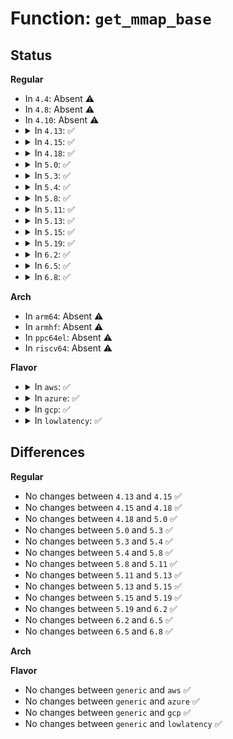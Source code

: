 # Function: <code>get_mmap_base</code>

## Status
<b>Regular</b>
<ul>
<li>
In <code>4.4</code>: Absent ⚠️
</li>
<li>
In <code>4.8</code>: Absent ⚠️
</li>
<li>
In <code>4.10</code>: Absent ⚠️
</li>
<li>
<details>
<summary>In <code>4.13</code>: ✅</summary>

```c
long unsigned int get_mmap_base(int is_legacy);
```

**Collision:** Unique Global

**Inline:** No

**Transformation:** False

**Instances:**

```
In arch/x86/mm/mmap.c (ffffffff810727d0)
Location: arch/x86/mm/mmap.c:158
Inline: False
Direct callers:
  - arch/x86/kernel/sys_x86_64.c:arch_get_unmapped_area_topdown
  - arch/x86/kernel/sys_x86_64.c:arch_get_unmapped_area
  - arch/x86/mm/hugetlbpage.c:hugetlb_get_unmapped_area
  - arch/x86/mm/hugetlbpage.c:hugetlb_get_unmapped_area
```
**Symbols:**

```
ffffffff810727d0-ffffffff8107281f: get_mmap_base (STB_GLOBAL)
```
</details>
</li>
<li>
<details>
<summary>In <code>4.15</code>: ✅</summary>

```c
long unsigned int get_mmap_base(int is_legacy);
```

**Collision:** Unique Global

**Inline:** No

**Transformation:** False

**Instances:**

```
In arch/x86/mm/mmap.c (ffffffff81078050)
Location: arch/x86/mm/mmap.c:160
Inline: False
Direct callers:
  - arch/x86/kernel/sys_x86_64.c:arch_get_unmapped_area_topdown
  - arch/x86/kernel/sys_x86_64.c:arch_get_unmapped_area
  - arch/x86/mm/hugetlbpage.c:hugetlb_get_unmapped_area
  - arch/x86/mm/hugetlbpage.c:hugetlb_get_unmapped_area
```
**Symbols:**

```
ffffffff81078050-ffffffff8107809c: get_mmap_base (STB_GLOBAL)
```
</details>
</li>
<li>
<details>
<summary>In <code>4.18</code>: ✅</summary>

```c
long unsigned int get_mmap_base(int is_legacy);
```

**Collision:** Unique Global

**Inline:** No

**Transformation:** False

**Instances:**

```
In arch/x86/mm/mmap.c (ffffffff8107ab20)
Location: arch/x86/mm/mmap.c:164
Inline: False
Direct callers:
  - arch/x86/kernel/sys_x86_64.c:arch_get_unmapped_area_topdown
  - arch/x86/kernel/sys_x86_64.c:arch_get_unmapped_area
  - arch/x86/mm/hugetlbpage.c:hugetlb_get_unmapped_area
  - arch/x86/mm/hugetlbpage.c:hugetlb_get_unmapped_area
```
**Symbols:**

```
ffffffff8107ab20-ffffffff8107ab6c: get_mmap_base (STB_GLOBAL)
```
</details>
</li>
<li>
<details>
<summary>In <code>5.0</code>: ✅</summary>

```c
long unsigned int get_mmap_base(int is_legacy);
```

**Collision:** Unique Global

**Inline:** No

**Transformation:** False

**Instances:**

```
In arch/x86/mm/mmap.c (ffffffff81081460)
Location: arch/x86/mm/mmap.c:164
Inline: False
Direct callers:
  - arch/x86/kernel/sys_x86_64.c:arch_get_unmapped_area_topdown
  - arch/x86/kernel/sys_x86_64.c:arch_get_unmapped_area
  - arch/x86/mm/hugetlbpage.c:hugetlb_get_unmapped_area
  - arch/x86/mm/hugetlbpage.c:hugetlb_get_unmapped_area
```
**Symbols:**

```
ffffffff81081460-ffffffff810814ac: get_mmap_base (STB_GLOBAL)
```
</details>
</li>
<li>
<details>
<summary>In <code>5.3</code>: ✅</summary>

```c
long unsigned int get_mmap_base(int is_legacy);
```

**Collision:** Unique Global

**Inline:** No

**Transformation:** False

**Instances:**

```
In arch/x86/mm/mmap.c (ffffffff810850d0)
Location: arch/x86/mm/mmap.c:151
Inline: False
Direct callers:
  - arch/x86/kernel/sys_x86_64.c:arch_get_unmapped_area_topdown
  - arch/x86/kernel/sys_x86_64.c:arch_get_unmapped_area
  - arch/x86/mm/hugetlbpage.c:hugetlb_get_unmapped_area
  - arch/x86/mm/hugetlbpage.c:hugetlb_get_unmapped_area
```
**Symbols:**

```
ffffffff810850d0-ffffffff8108511c: get_mmap_base (STB_GLOBAL)
```
</details>
</li>
<li>
<details>
<summary>In <code>5.4</code>: ✅</summary>

```c
long unsigned int get_mmap_base(int is_legacy);
```

**Collision:** Unique Global

**Inline:** No

**Transformation:** False

**Instances:**

```
In arch/x86/mm/mmap.c (ffffffff81085dc0)
Location: arch/x86/mm/mmap.c:151
Inline: False
Direct callers:
  - arch/x86/kernel/sys_x86_64.c:arch_get_unmapped_area_topdown
  - arch/x86/kernel/sys_x86_64.c:arch_get_unmapped_area
  - arch/x86/mm/hugetlbpage.c:hugetlb_get_unmapped_area
  - arch/x86/mm/hugetlbpage.c:hugetlb_get_unmapped_area
```
**Symbols:**

```
ffffffff81085dc0-ffffffff81085e0c: get_mmap_base (STB_GLOBAL)
```
</details>
</li>
<li>
<details>
<summary>In <code>5.8</code>: ✅</summary>

```c
long unsigned int get_mmap_base(int is_legacy);
```

**Collision:** Unique Global

**Inline:** No

**Transformation:** False

**Instances:**

```
In arch/x86/mm/mmap.c (ffffffff81089510)
Location: arch/x86/mm/mmap.c:153
Inline: False
Direct callers:
  - arch/x86/kernel/sys_x86_64.c:arch_get_unmapped_area_topdown
  - arch/x86/kernel/sys_x86_64.c:arch_get_unmapped_area_topdown
  - arch/x86/kernel/sys_x86_64.c:arch_get_unmapped_area
  - arch/x86/mm/hugetlbpage.c:hugetlb_get_unmapped_area
```
**Symbols:**

```
ffffffff81089510-ffffffff8108955c: get_mmap_base (STB_GLOBAL)
```
</details>
</li>
<li>
<details>
<summary>In <code>5.11</code>: ✅</summary>

```c
long unsigned int get_mmap_base(int is_legacy);
```

**Collision:** Unique Global

**Inline:** No

**Transformation:** False

**Instances:**

```
In arch/x86/mm/mmap.c (ffffffff810896f0)
Location: arch/x86/mm/mmap.c:153
Inline: False
Direct callers:
  - arch/x86/kernel/sys_x86_64.c:arch_get_unmapped_area_topdown
  - arch/x86/kernel/sys_x86_64.c:arch_get_unmapped_area_topdown
  - arch/x86/kernel/sys_x86_64.c:arch_get_unmapped_area
  - arch/x86/mm/hugetlbpage.c:hugetlb_get_unmapped_area
```
**Symbols:**

```
ffffffff810896f0-ffffffff8108973c: get_mmap_base (STB_GLOBAL)
```
</details>
</li>
<li>
<details>
<summary>In <code>5.13</code>: ✅</summary>

```c
long unsigned int get_mmap_base(int is_legacy);
```

**Collision:** Unique Global

**Inline:** No

**Transformation:** False

**Instances:**

```
In arch/x86/mm/mmap.c (ffffffff8108a400)
Location: arch/x86/mm/mmap.c:153
Inline: False
Direct callers:
  - arch/x86/kernel/sys_x86_64.c:arch_get_unmapped_area_topdown
  - arch/x86/kernel/sys_x86_64.c:arch_get_unmapped_area_topdown
  - arch/x86/kernel/sys_x86_64.c:arch_get_unmapped_area
  - arch/x86/mm/hugetlbpage.c:hugetlb_get_unmapped_area
  - arch/x86/mm/hugetlbpage.c:hugetlb_get_unmapped_area
```
**Symbols:**

```
ffffffff8108a400-ffffffff8108a44c: get_mmap_base (STB_GLOBAL)
```
</details>
</li>
<li>
<details>
<summary>In <code>5.15</code>: ✅</summary>

```c
long unsigned int get_mmap_base(int is_legacy);
```

**Collision:** Unique Global

**Inline:** No

**Transformation:** False

**Instances:**

```
In arch/x86/mm/mmap.c (ffffffff81099960)
Location: arch/x86/mm/mmap.c:153
Inline: False
Direct callers:
  - arch/x86/kernel/sys_x86_64.c:arch_get_unmapped_area_topdown
  - arch/x86/kernel/sys_x86_64.c:arch_get_unmapped_area_topdown
  - arch/x86/kernel/sys_x86_64.c:arch_get_unmapped_area
  - arch/x86/mm/hugetlbpage.c:hugetlb_get_unmapped_area
  - arch/x86/mm/hugetlbpage.c:hugetlb_get_unmapped_area
```
**Symbols:**

```
ffffffff81099960-ffffffff810999ac: get_mmap_base (STB_GLOBAL)
```
</details>
</li>
<li>
<details>
<summary>In <code>5.19</code>: ✅</summary>

```c
long unsigned int get_mmap_base(int is_legacy);
```

**Collision:** Unique Global

**Inline:** No

**Transformation:** False

**Instances:**

```
In arch/x86/mm/mmap.c (ffffffff810ac870)
Location: arch/x86/mm/mmap.c:153
Inline: False
Direct callers:
  - arch/x86/kernel/sys_x86_64.c:arch_get_unmapped_area_topdown
  - arch/x86/kernel/sys_x86_64.c:arch_get_unmapped_area_topdown
  - arch/x86/kernel/sys_x86_64.c:arch_get_unmapped_area
  - arch/x86/mm/hugetlbpage.c:hugetlb_get_unmapped_area
  - arch/x86/mm/hugetlbpage.c:hugetlb_get_unmapped_area
```
**Symbols:**

```
ffffffff810ac870-ffffffff810ac8cf: get_mmap_base (STB_GLOBAL)
```
</details>
</li>
<li>
<details>
<summary>In <code>6.2</code>: ✅</summary>

```c
long unsigned int get_mmap_base(int is_legacy);
```

**Collision:** Unique Global

**Inline:** No

**Transformation:** False

**Instances:**

```
In arch/x86/mm/mmap.c (ffffffff810c68f0)
Location: arch/x86/mm/mmap.c:153
Inline: False
Direct callers:
  - arch/x86/kernel/sys_x86_64.c:arch_get_unmapped_area_topdown
  - arch/x86/kernel/sys_x86_64.c:arch_get_unmapped_area_topdown
  - arch/x86/kernel/sys_x86_64.c:arch_get_unmapped_area
  - arch/x86/mm/hugetlbpage.c:hugetlb_get_unmapped_area
  - arch/x86/mm/hugetlbpage.c:hugetlb_get_unmapped_area
```
**Symbols:**

```
ffffffff810c68f0-ffffffff810c694f: get_mmap_base (STB_GLOBAL)
```
</details>
</li>
<li>
<details>
<summary>In <code>6.5</code>: ✅</summary>

```c
long unsigned int get_mmap_base(int is_legacy);
```

**Collision:** Unique Global

**Inline:** No

**Transformation:** False

**Instances:**

```
In arch/x86/mm/mmap.c (ffffffff810ca080)
Location: arch/x86/mm/mmap.c:153
Inline: False
Direct callers:
  - arch/x86/kernel/sys_x86_64.c:arch_get_unmapped_area_topdown
  - arch/x86/kernel/sys_x86_64.c:arch_get_unmapped_area_topdown
  - arch/x86/kernel/sys_x86_64.c:arch_get_unmapped_area
  - arch/x86/mm/hugetlbpage.c:hugetlb_get_unmapped_area
  - arch/x86/mm/hugetlbpage.c:hugetlb_get_unmapped_area
```
**Symbols:**

```
ffffffff810ca080-ffffffff810ca0df: get_mmap_base (STB_GLOBAL)
```
</details>
</li>
<li>
<details>
<summary>In <code>6.8</code>: ✅</summary>

```c
long unsigned int get_mmap_base(int is_legacy);
```

**Collision:** Unique Global

**Inline:** No

**Transformation:** False

**Instances:**

```
In arch/x86/mm/mmap.c (ffffffff810d24e0)
Location: arch/x86/mm/mmap.c:153
Inline: False
Direct callers:
  - arch/x86/kernel/sys_x86_64.c:arch_get_unmapped_area_topdown
  - arch/x86/kernel/sys_x86_64.c:arch_get_unmapped_area_topdown
  - arch/x86/kernel/sys_x86_64.c:arch_get_unmapped_area_topdown
  - arch/x86/kernel/sys_x86_64.c:arch_get_unmapped_area
  - arch/x86/mm/hugetlbpage.c:hugetlb_get_unmapped_area
  - arch/x86/mm/hugetlbpage.c:hugetlb_get_unmapped_area
```
**Symbols:**

```
ffffffff810d24e0-ffffffff810d253f: get_mmap_base (STB_GLOBAL)
```
</details>
</li>
</ul>
<b>Arch</b>
<ul>
<li>
In <code>arm64</code>: Absent ⚠️
</li>
<li>
In <code>armhf</code>: Absent ⚠️
</li>
<li>
In <code>ppc64el</code>: Absent ⚠️
</li>
<li>
In <code>riscv64</code>: Absent ⚠️
</li>
</ul>
<b>Flavor</b>
<ul>
<li>
<details>
<summary>In <code>aws</code>: ✅</summary>

```c
long unsigned int get_mmap_base(int is_legacy);
```

**Collision:** Unique Global

**Inline:** No

**Transformation:** False

**Instances:**

```
In arch/x86/mm/mmap.c (ffffffff81084dc0)
Location: arch/x86/mm/mmap.c:151
Inline: False
Direct callers:
  - arch/x86/kernel/sys_x86_64.c:arch_get_unmapped_area_topdown
  - arch/x86/kernel/sys_x86_64.c:arch_get_unmapped_area
  - arch/x86/mm/hugetlbpage.c:hugetlb_get_unmapped_area
  - arch/x86/mm/hugetlbpage.c:hugetlb_get_unmapped_area
```
**Symbols:**

```
ffffffff81084dc0-ffffffff81084e0c: get_mmap_base (STB_GLOBAL)
```
</details>
</li>
<li>
<details>
<summary>In <code>azure</code>: ✅</summary>

```c
long unsigned int get_mmap_base(int is_legacy);
```

**Collision:** Unique Global

**Inline:** No

**Transformation:** False

**Instances:**

```
In arch/x86/mm/mmap.c (ffffffff81073a90)
Location: arch/x86/mm/mmap.c:151
Inline: False
Direct callers:
  - arch/x86/kernel/sys_x86_64.c:arch_get_unmapped_area_topdown
  - arch/x86/kernel/sys_x86_64.c:arch_get_unmapped_area
  - arch/x86/mm/hugetlbpage.c:hugetlb_get_unmapped_area
  - arch/x86/mm/hugetlbpage.c:hugetlb_get_unmapped_area
```
**Symbols:**

```
ffffffff81073a90-ffffffff81073adc: get_mmap_base (STB_GLOBAL)
```
</details>
</li>
<li>
<details>
<summary>In <code>gcp</code>: ✅</summary>

```c
long unsigned int get_mmap_base(int is_legacy);
```

**Collision:** Unique Global

**Inline:** No

**Transformation:** False

**Instances:**

```
In arch/x86/mm/mmap.c (ffffffff81084d70)
Location: arch/x86/mm/mmap.c:151
Inline: False
Direct callers:
  - arch/x86/kernel/sys_x86_64.c:arch_get_unmapped_area_topdown
  - arch/x86/kernel/sys_x86_64.c:arch_get_unmapped_area
  - arch/x86/mm/hugetlbpage.c:hugetlb_get_unmapped_area
  - arch/x86/mm/hugetlbpage.c:hugetlb_get_unmapped_area
```
**Symbols:**

```
ffffffff81084d70-ffffffff81084dbc: get_mmap_base (STB_GLOBAL)
```
</details>
</li>
<li>
<details>
<summary>In <code>lowlatency</code>: ✅</summary>

```c
long unsigned int get_mmap_base(int is_legacy);
```

**Collision:** Unique Global

**Inline:** No

**Transformation:** False

**Instances:**

```
In arch/x86/mm/mmap.c (ffffffff81086ec0)
Location: arch/x86/mm/mmap.c:151
Inline: False
Direct callers:
  - arch/x86/kernel/sys_x86_64.c:arch_get_unmapped_area_topdown
  - arch/x86/kernel/sys_x86_64.c:arch_get_unmapped_area
  - arch/x86/mm/hugetlbpage.c:hugetlb_get_unmapped_area
  - arch/x86/mm/hugetlbpage.c:hugetlb_get_unmapped_area
```
**Symbols:**

```
ffffffff81086ec0-ffffffff81086f0c: get_mmap_base (STB_GLOBAL)
```
</details>
</li>
</ul>

## Differences
<b>Regular</b>
<ul>
<li>
No changes between <code>4.13</code> and <code>4.15</code> ✅
</li>
<li>
No changes between <code>4.15</code> and <code>4.18</code> ✅
</li>
<li>
No changes between <code>4.18</code> and <code>5.0</code> ✅
</li>
<li>
No changes between <code>5.0</code> and <code>5.3</code> ✅
</li>
<li>
No changes between <code>5.3</code> and <code>5.4</code> ✅
</li>
<li>
No changes between <code>5.4</code> and <code>5.8</code> ✅
</li>
<li>
No changes between <code>5.8</code> and <code>5.11</code> ✅
</li>
<li>
No changes between <code>5.11</code> and <code>5.13</code> ✅
</li>
<li>
No changes between <code>5.13</code> and <code>5.15</code> ✅
</li>
<li>
No changes between <code>5.15</code> and <code>5.19</code> ✅
</li>
<li>
No changes between <code>5.19</code> and <code>6.2</code> ✅
</li>
<li>
No changes between <code>6.2</code> and <code>6.5</code> ✅
</li>
<li>
No changes between <code>6.5</code> and <code>6.8</code> ✅
</li>
</ul>
<b>Arch</b>
<ul>
</ul>
<b>Flavor</b>
<ul>
<li>
No changes between <code>generic</code> and <code>aws</code> ✅
</li>
<li>
No changes between <code>generic</code> and <code>azure</code> ✅
</li>
<li>
No changes between <code>generic</code> and <code>gcp</code> ✅
</li>
<li>
No changes between <code>generic</code> and <code>lowlatency</code> ✅
</li>
</ul>
